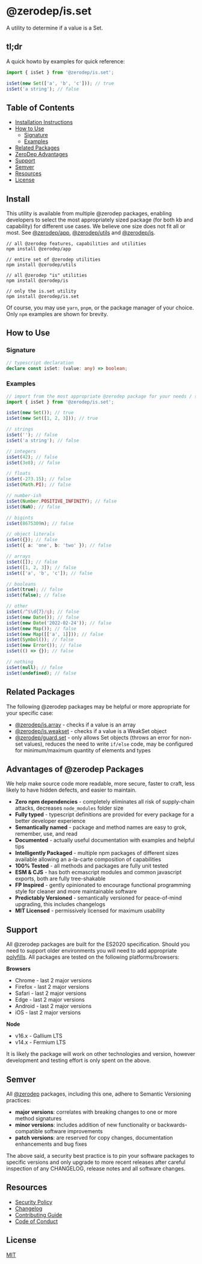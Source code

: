 # @zerodep/is.set

A utility to determine if a value is a Set.

## tl;dr

A quick howto by examples for quick reference:

```typescript
import { isSet } from '@zerodep/is.set';

isSet(new Set(['a', 'b', 'c'])); // true
isSet('a string'); // false
```

## Table of Contents

- [Installation Instructions](#install)
- [How to Use](#how-to-use)
  - [Signature](#signature)
  - [Examples](#examples)
- [Related Packages](#related-packages)
- [ZeroDep Advantages](#advantages-of-zerodep-packages)
- [Support](#support)
- [Semver](#semver)
- [Resources](#resources)
- [License](#license)

## Install

This utility is available from multiple @zerodep packages, enabling developers to select the most appropriately sized package (for both kb and capability) for different use cases. We believe one size does not fit all or most. See [@zerodep/app](https://www.npmjs.com/package/@zerodep/app), [@zerodep/utils](https://www.npmjs.com/package/@zerodep/utils) and [@zerodep/is](https://www.npmjs.com/package/@zerodep/is).

```
// all @zerodep features, capabilities and utilities
npm install @zerodep/app

// entire set of @zerodep utilities
npm install @zerodep/utils

// all @zerodep "is" utilities
npm install @zerodep/is

// only the is.set utility
npm install @zerodep/is.set
```

Of course, you may use `yarn`, `pnpm`, or the package manager of your choice. Only `npm` examples are shown for brevity.

## How to Use

### Signature

```typescript
// typescript declaration
declare const isSet: (value: any) => boolean;
```

### Examples

```typescript
// import from the most appropriate @zerodep package for your needs / specific use case (see the Install section above)
import { isSet } from '@zerodep/is.set';

isSet(new Set()); // true
isSet(new Set([1, 2, 3])); // true

// strings
isSet(''); // false
isSet('a string'); // false

// integers
isSet(42); // false
isSet(3e8); // false

// floats
isSet(-273.15); // false
isSet(Math.PI); // false

// number-ish
isSet(Number.POSITIVE_INFINITY); // false
isSet(NaN); // false

// bigints
isSet(8675309n); // false

// object literals
isSet({}); // false
isSet({ a: 'one', b: 'two' }); // false

// arrays
isSet([]); // false
isSet([1, 2, 3]); // false
isSet(['a', 'b', 'c']); // false

// booleans
isSet(true); // false
isSet(false); // false

// other
isSet(/^$\d{7}/g); // false
isSet(new Date()); // false
isSet(new Date('2022-02-24')); // false
isSet(new Map()); // false
isSet(new Map([['a', 1]])); // false
isSet(Symbol()); // false
isSet(new Error()); // false
isSet(() => {}); // false

// nothing
isSet(null); // false
isSet(undefined); // false
```

## Related Packages

The following @zerodep packages may be helpful or more appropriate for your specific case:

- [@zerodep/is.array](https://www.npmjs.com/package/@zerodep/is.array) - checks if a value is an array
- [@zerodep/is.weakset](https://www.npmjs.com/package/@zerodep/is.weakset) - checks if a value is a WeakSet object
- [@zerodep/guard.set](https://www.npmjs.com/package/@zerodep/guard.set) - only allows Set objects (throws an error for non-set values), reduces the need to write `if/else` code, may be configured for minimum/maximum quantity of elements and types

## Advantages of @zerodep Packages

We help make source code more readable, more secure, faster to craft, less likely to have hidden defects, and easier to maintain.

- **Zero npm dependencies** - completely eliminates all risk of supply-chain attacks, decreases `node_modules` folder size
- **Fully typed** - typescript definitions are provided for every package for a better developer experience
- **Semantically named** - package and method names are easy to grok, remember, use, and read
- **Documented** - actually useful documentation with examples and helpful tips
- **Intelligently Packaged** - multiple npm packages of different sizes available allowing an a-la-carte composition of capabilities
- **100% Tested** - all methods and packages are fully unit tested
- **ESM & CJS** - has both ecmascript modules and common javascript exports, both are fully tree-shakable
- **FP Inspired** - gently opinionated to encourage functional programming style for cleaner and more maintainable software
- **Predictably Versioned** - semantically versioned for peace-of-mind upgrading, this includes changelogs
- **MIT Licensed** - permissively licensed for maximum usability

## Support

All @zerodep packages are built for the ES2020 specification. Should you need to support older environments you will need to add appropriate [polyfills](https://developer.mozilla.org/en-US/docs/Glossary/Polyfill). All packages are tested on the following platforms/browsers:

**Browsers**

- Chrome - last 2 major versions
- Firefox - last 2 major versions
- Safari - last 2 major versions
- Edge - last 2 major versions
- Android - last 2 major versions
- iOS - last 2 major versions

**Node**

- v16.x - Gallium LTS
- v14.x - Fermium LTS

It is likely the package will work on other technologies and version, however development and testing effort is only spent on the above.

## Semver

All [@zerodep](https://github.com/cdepage/zerodep) packages, including this one, adhere to Semantic Versioning practices:

- **major versions**: correlates with breaking changes to one or more method signatures
- **minor versions**: includes addition of new functionality or backwards-compatible software improvements
- **patch versions**: are reserved for copy changes, documentation enhancements and bug fixes

The above said, a security best practice is to pin your software packages to specific versions and only upgrade to more recent releases after careful inspection of any CHANGELOG, release notes and all software changes.

## Resources

- [Security Policy](https://github.com/cdepage/zerodep/blob/main/SECURITY.md)
- [Changelog](https://github.com/cdepage/zerodep/blob/main/packages/is/is.set/CHANGELOG.md)
- [Contributing Guide](https://github.com/cdepage/zerodep/blob/main/CONTRIBUTING.md)
- [Code of Conduct](https://github.com/cdepage/zerodep/blob/main/CODE_OF_CONDUCT.md)

## License

[MIT](https://github.com/cdepage/zerodep/blob/main/LICENSE)
